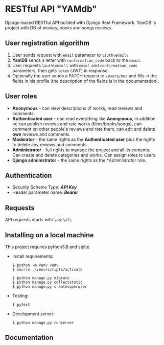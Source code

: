 # RESTful API "YAMdb"

Django-based RESTful API builded with Django Rest Framework.
YamDB is project with DB of movies, books and songs reviews.

## User registration algorithm
1. User sends request with `email` parameter to `\auth\email\`.
2. **YamDB** sends a letter with `confirmation_code` back to the `email`.
3. User requests `\auth\email\` with `email` and `confirmation_code` 
   parameters, then gets `token` (JWT) in response.
4. Optionally the user sends a PATCH request to `/users/me/` and fills in 
   the fields in his profile (the description of the fields is in the documentation).  

## User roles
- **Anonymous** - can view descriptions of works, read reviews and comments.
- **Authenticated user** - can read everything like **Anonymous**, in 
  addition he can publish reviews and rate works (films/books/songs), 
  can comment on other people's reviews and rate them; 
  can edit and delete **own** reviews and comments.
- **Moderator** - the same rights as the **Authenticated user** plus the 
  rights to delete any reviews and comments.
- **Administrator** - full rights to manage the project and all its contents.
  Can create and delete categories and works. Can assign roles to users.
- **Django administrator** - the same rights as the **Administrator* role.   

## Authentication
- Security Scheme Type: **_API Key_**
- Header parameter name: **_Bearer_**

## Requests
API requests starts with `\api\v1\`

## Installing on a local machine 

This project requires python3.8 and sqlite.

- Install requirements:
  ```
  $ python -m venv venv
  $ source ./venv/scripts/activate
  ```
  ```
  $ python manage.py migrate
  $ python manage.py collectstatic
  $ python manage.py createsuperuser
  ```
- Testing:
  ```
  $ pytest
  ```
- Development server:
  ```
  $ python manage.py runserver
  ```
## Documentation
